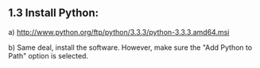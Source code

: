 

1.3 Install Python:
--------------
a) http://www.python.org/ftp/python/3.3.3/python-3.3.3.amd64.msi

b) Same deal, install the software.  However, make sure the "Add Python to Path" option is selected.

